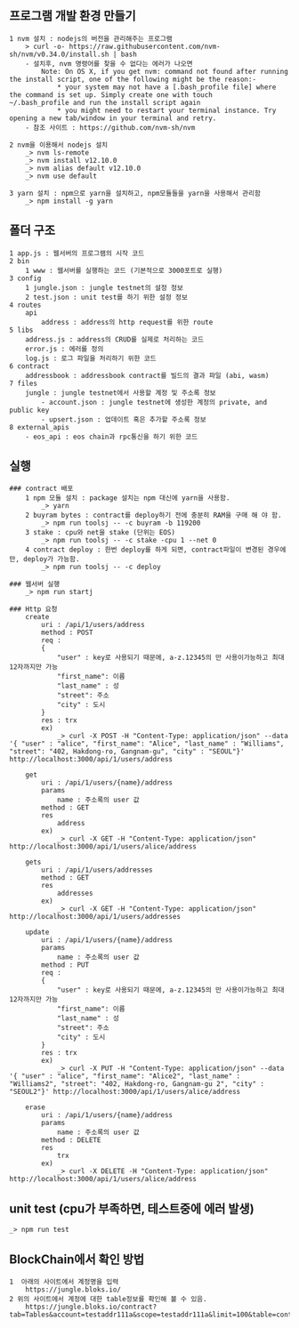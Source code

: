 
## 프로그램 개발 환경 만들기
    1 nvm 설치 : nodejs의 버전을 관리해주는 프로그램
        > curl -o- https://raw.githubusercontent.com/nvm-sh/nvm/v0.34.0/install.sh | bash
        - 설치후, nvm 명령어를 찾을 수 없다는 에러가 나오면
            Note: On OS X, if you get nvm: command not found after running the install script, one of the following might be the reason:-
                * your system may not have a [.bash_profile file] where the command is set up. Simply create one with touch ~/.bash_profile and run the install script again
                * you might need to restart your terminal instance. Try opening a new tab/window in your terminal and retry.
        - 참조 사이트 : https://github.com/nvm-sh/nvm

    2 nvm을 이용해서 nodejs 설치
        _> nvm ls-remote
        _> nvm install v12.10.0
        _> nvm alias default v12.10.0
        _> nvm use default

    3 yarn 설치 : npm으로 yarn을 설치하고, npm모듈들을 yarn을 사용해서 관리함
        _> npm install -g yarn

## 폴더 구조
    1 app.js : 웹서버의 프로그램의 시작 코드
    2 bin
        1 www : 웹서버를 실행하는 코드 (기본적으로 3000포트로 실행)
    3 config
        1 jungle.json : jungle testnet의 설정 정보
        2 test.json : unit test를 하기 위한 설정 정보
    4 routes
        api
            address : address의 http request를 위한 route
    5 libs
        address.js : address의 CRUD를 실제로 처리하는 코드
        error.js : 에러를 정의
        log.js : 로그 파일을 처리하기 위한 코드
    6 contract
        addressbook : addressbook contract를 빌드의 결과 파일 (abi, wasm)
    7 files
        jungle : jungle testnet에서 사용할 계정 및 주소록 정보
            - account.json : jungle testnet에 생성한 계정의 private, and public key
            - upsert.json : 업데이트 혹은 추가할 주소록 정보
    8 external_apis
        - eos_api : eos chain과 rpc통신을 하기 위한 코드

## 실행
    ### contract 배포
        1 npm 모듈 설치 : package 설치는 npm 대신에 yarn을 사용함.
            _> yarn
        2 buyram bytes : contract를 deploy하기 전에 충분히 RAM을 구매 해 야 함.
            _> npm run toolsj -- -c buyram -b 119200
        3 stake : cpu와 net을 stake (단위는 EOS)
            _> npm run toolsj -- -c stake -cpu 1 --net 0
        4 contract deploy : 한번 deploy를 하게 되면, contract파일이 변경된 경우에만, deploy가 가능함.
            _> npm run toolsj -- -c deploy

    ### 웹서버 실행
        _> npm run startj

    ### Http 요청
        create
            uri : /api/1/users/address
            method : POST
            req :
            {
                "user" : key로 사용되기 때문에, a-z.12345의 만 사용이가능하고 최대 12자까지만 가능
                "first_name": 이름
                "last_name" : 성
                "street": 주소
                "city" : 도시
            }
            res : trx
            ex)
                _> curl -X POST -H "Content-Type: application/json" --data '{ "user" : "alice", "first_name": "Alice", "last_name" : "Williams", "street": "402, Hakdong-ro, Gangnam-gu", "city" : "SEOUL"}' http://localhost:3000/api/1/users/address

        get
            uri : /api/1/users/{name}/address
            params
                name : 주소록의 user 값
            method : GET
            res
                address
            ex)
                _> curl -X GET -H "Content-Type: application/json" http://localhost:3000/api/1/users/alice/address

        gets
            uri : /api/1/users/addresses
            method : GET
            res
                addresses
            ex)
                _> curl -X GET -H "Content-Type: application/json" http://localhost:3000/api/1/users/addresses

        update
            uri : /api/1/users/{name}/address
            params
                name : 주소록의 user 값
            method : PUT
            req :
            {
                "user" : key로 사용되기 때문에, a-z.12345의 만 사용이가능하고 최대 12자까지만 가능
                "first_name": 이름
                "last_name" : 성
                "street": 주소
                "city" : 도시
            }
            res : trx
            ex)
                _> curl -X PUT -H "Content-Type: application/json" --data '{ "user" : "alice", "first_name": "Alice2", "last_name" : "Williams2", "street": "402, Hakdong-ro, Gangnam-gu 2", "city" : "SEOUL2"}' http://localhost:3000/api/1/users/alice/address

        erase
            uri : /api/1/users/{name}/address
            params
                name : 주소록의 user 값
            method : DELETE
            res
                trx
            ex)
                _> curl -X DELETE -H "Content-Type: application/json" http://localhost:3000/api/1/users/alice/address

## unit test (cpu가 부족하면, 테스트중에 에러 발생)
    _> npm run test

## BlockChain에서 확인 방법
    1  아래의 사이트에서 계정명을 입력
        https://jungle.bloks.io/
    2 위의 사이트에서 계정에 대한 table정보를 확인해 볼 수 있음.
        https://jungle.bloks.io/contract?tab=Tables&account=testaddr111a&scope=testaddr111a&limit=100&table=contacts


